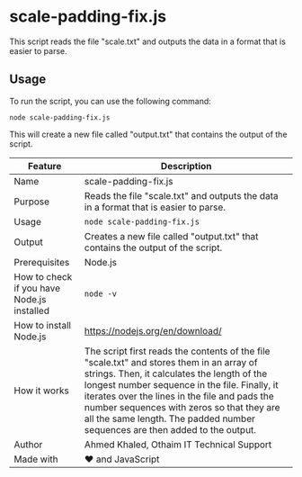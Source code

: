 # scale-padding-fix.js

This script reads the file "scale.txt" and outputs the data in a format that is easier to parse.

## Usage

To run the script, you can use the following command:

```
node scale-padding-fix.js
```

This will create a new file called "output.txt" that contains the output of the script.

| Feature                                    | Description                                                                                                                                                                                                                                                                                                                                                             |
| ------------------------------------------ | ----------------------------------------------------------------------------------------------------------------------------------------------------------------------------------------------------------------------------------------------------------------------------------------------------------------------------------------------------------------------- |
| Name                                       | scale-padding-fix.js                                                                                                                                                                                                                                                                                                                                                    |
| Purpose                                    | Reads the file "scale.txt" and outputs the data in a format that is easier to parse.                                                                                                                                                                                                                                                                                    |
| Usage                                      | `node scale-padding-fix.js`                                                                                                                                                                                                                                                                                                                                             |
| Output                                     | Creates a new file called "output.txt" that contains the output of the script.                                                                                                                                                                                                                                                                                          |
| Prerequisites                              | Node.js                                                                                                                                                                                                                                                                                                                                                                 |
| How to check if you have Node.js installed | `node -v`                                                                                                                                                                                                                                                                                                                                                               |
| How to install Node.js                     | https://nodejs.org/en/download/                                                                                                                                                                                                                                                                                                                                         |
| How it works                               | The script first reads the contents of the file "scale.txt" and stores them in an array of strings. Then, it calculates the length of the longest number sequence in the file. Finally, it iterates over the lines in the file and pads the number sequences with zeros so that they are all the same length. The padded number sequences are then added to the output. |
| Author                                     | Ahmed Khaled, Othaim IT Technical Support                                                                                                                                                                                                                                                                                                                               |
| Made with                                  | ❤️ and JavaScript                                                                                                                                                                                                                                                                                                                                                       |
